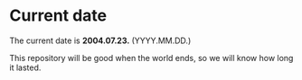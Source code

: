 # Current date

The current date is **2004.07.23.** (YYYY.MM.DD.)

This repository will be good when the world ends, so we will know how long it lasted.